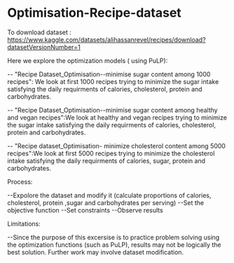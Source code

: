 # Optimisation-Recipe-dataset

To download dataset : https://www.kaggle.com/datasets/alihassanrevel/recipes/download?datasetVersionNumber=1


 Here we explore the optimization models ( using PuLP):
 
 -- "Recipe Dataset_Optimisation--minimise sugar content among 1000 recipes": We look at first 1000 recipes trying to minimize the sugar intake
 satisfying the daily requirments of calories, cholesterol, protein and carbohydrates. 
 
 -- "Recipe Dataset_Optimisation--minimise sugar content among healthy and vegan recipes":We look at healthy and vegan recipes trying to minimize the sugar intake satisfying the daily requirments of calories, cholesterol, protein and carbohydrates. 
 
 -- "Recipe dataset_Optimisation- minimize cholesterol content among 5000 recipes":We look at first 5000 recipes trying to minimize the cholesterol intake satisfying the daily requirments of calories, sugar, protein and carbohydrates. 
 
 
 Process: 
 
 --Expolore the dataset and modify it (calculate proportions of calories, cholesterol, protein ,sugar and carbohydrates per serving) 
 --Set the objective function
 --Set constraints
 --Observe results 
 
 Limitations: 
 
 --Since the purpose of this excersise is to practice problem solving using the optimization functions (such as PuLP), results may not be logically the best solution. Further work may involve dataset modification. 
